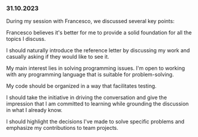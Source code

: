 ### 31.10.2023
During my session with Francesco, we discussed several key points:

Francesco believes it's better for me to provide a solid foundation for all the topics I discuss.

I should naturally introduce the reference letter by discussing my work and casually asking if they would like to see it.

My main interest lies in solving programming issues. I'm open to working with any programming language that is suitable for problem-solving.

My code should be organized in a way that facilitates testing.

I should take the initiative in driving the conversation and give the impression that I am committed to learning while grounding the discussion in what I already know.

I should highlight the decisions I've made to solve specific problems and emphasize my contributions to team projects.